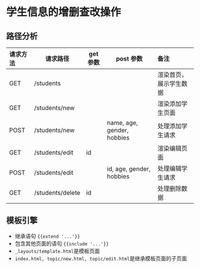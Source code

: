 
# 学生信息的增删查改操作

## 路径分析

| 请求方法  |   请求路径       | get 参数  |  post 参数                 | 备注             |
| :------- | ---------------- | -------- | -------------------------- | :-------------- |
| GET      | /students        |          |                            | 渲染首页，展示学生数据 |
| GET      | /students/new    |          |                            | 渲染添加学生页面 |
| POST     | /students/new    |          | name, age, gender, hobbies | 处理添加学生请求 |
| GET      | /students/edit   | id       |                            | 渲染编辑页面     |
| POST     | /students/edit   |          | id, age, gender, hobbies   | 处理编辑学生请求 |
| GET      | /students/delete | id       |                            | 处理删除数据     |

## 模板引擎

- 继承语句 `{{extend '...'}}`
- 包含其他页面的语句 `{{include '...'}}`
- `_layouts/template.html`是模板页面
- `index.html, topic/new.html, topic/edit.html`是继承模板页面的子页面
